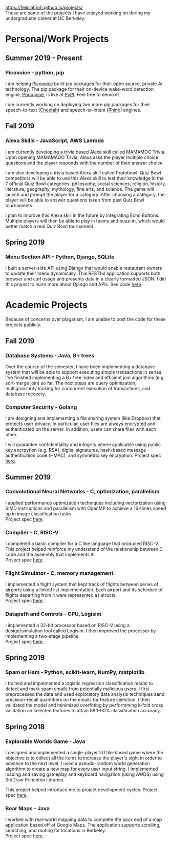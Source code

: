https://feliciatrinh.github.io/projects/  
These are some of the projects I have enjoyed working on during my undergraduate career at UC Berkeley.

# Personal/Work Projects

## Summer 2019 - Present
### Picovoice - python, pip
I am helping [Picovoice](https://picovoice.ai/) build pip packages for their open source, private AI technology. The pip package for their on-device wake-word detection engine, [Porcupine](https://github.com/picovoice/porcupine), is live at [PyPI](https://pypi.org/project/pvporcupine/). Feel free to demo it!

I am currently working on deploying two more pip packages for their speech-to-text ([Cheetah](https://github.com/picovoice/cheetah)) and speech-to-intent ([Rhino](https://github.com/picovoice/rhino)) engines.

## Fall 2019
### Alexa Skills - JavaScript, AWS Lambda
I am currently developing a trivia based Alexa skill called MAMAMOO Trivia. Upon opening MAMAMAOO Trivia, Alexa asks the player multiple choice questions and the player responds with the number of their answer choice.

I am also developing a trivia based Alexa skill called Protobowl. Quiz Bowl competitors will be able to use this Alexa skill to test their knowledge in the 7 official Quiz Bowl categories: philosophy, social sciences, religion, history, literature, geography, mythology, fine arts, and science. The game will launch and prompt the player for a category. After choosing a category, the player will be able to answer questions taken from past Quiz Bowl tournaments.

I plan to improve this Alexa skill in the future by integrating Echo Buttons. Multiple players will then be able to play in teams and buzz-in, which would better match a real Quiz Bowl tournament.

## Spring 2019
### Menu Section API - Python, Django, SQLite
I built a server-side API using Django that would enable restaurant owners to update their menu dynamically. This RESTful application supports both browser and curl usage and presents data in a clearly formatted JSON. 
I did this project to learn more about Django and APIs.
See code [here](https://github.com/feliciatrinh/api-menu-section).

# Academic Projects
Because of concerns over plagarism, I am unable to post the code for these projects publicly.

## Fall 2019
### Database Systems - Java, B+ trees
Over the course of the semester, I have been implementing a database system that will be able to support executing simple transactions in series. I've finished implementing a B+ tree index and efficient join algorithms (e.g. sort-merge join) so far. The next steps are query optimization, multigranilarity locking for concurrent execution of transactions, and database recovery.

### Computer Security - Golang
I am designing and implementing a file sharing system (like Dropbox) that protects user privacy. In particular, user files are always encrypted and authenticated on the server. In addition, users can share files with each other.

I will guarantee confidentiality and integrity where applicable using public key encrpytion (e.g. RSA), digital signatures, hash-based message authentication code (HMAC), and symmetric key encryption.
Project spec [here](https://cs161.org/assets/projects/2/project2-problems.pdf).

## Summer 2019
### Convolutional Neural Networks - C, optimization, parallelism  
I applied performance optimization techniques including vectorization using SIMD instructions and parallelism with OpenMP to achieve a 16-times speed up in image classification tasks.  
Project spec [here](https://inst.eecs.berkeley.edu/~cs61c/su19//projects/proj4/).  

### Compiler - C, RISC-V
I completed a basic compiler for a C like language that produced RISC-V. This project helped reinforce my understand of the relationship between C code and the assembly that implements it.  
Project spec [here](https://inst.eecs.berkeley.edu/~cs61c/su19//projects/proj2/).

### Flight Simulator - C, memory management
I implemented a flight system that kept track of flights between series of airports using a linked list implementation. Each airport and its schedule of flights departing from it were represented as structs.  
Project spec [here](https://inst.eecs.berkeley.edu/~cs61c/su19//projects/proj1/).

### Datapath and Controls - CPU, Logisim  
I implemented a 32-bit processor based on RISC-V using a design/simulation tool called Logisim. I then improved the processor by implementing a two-stage pipeline.  
Project spec [here](https://inst.eecs.berkeley.edu/~cs61c/su19//projects/proj3-2/).  

## Spring 2019  
### Spam or Ham - Python, scikit-learn, NumPy, matplotlib  
I trained and implemented a logistic regression classification model to detect and mark spam emails from potentially malicious users. I first preprocessed the data and used exploratory data analysis techniques aand precision-recall quantifiers on the emails for feature selection. I then validated the model and minimized overfitting by performming k-fold cross validation on selected features to attain 88.1-90% classification accuracy.  

## Spring 2018
### Explorable Worlds Game - Java
I designed and implemented a single-player 2D tile-based game where the objective is to collect all the items to increase the player's sight in order to advance to the next level. I used a pseudo-random world generation algorithm to create a new map for every user input string. I implemented loading and saving gameplay and keyboard navigation (using AWDS) using StdDraw Princeton libraries.

This project helped introduce me to project development cycles.
Project spec [here](https://sp18.datastructur.es/materials/proj/proj2/proj2).  

### Bear Maps - Java
I worked with real-world mapping data to complete the back end of a map application based off of Google Maps. The application supports scrolling, searching, and routing for locations in Berkeley.  
Project spec [here](https://sp18.datastructur.es/materials/proj/proj3/proj3).
